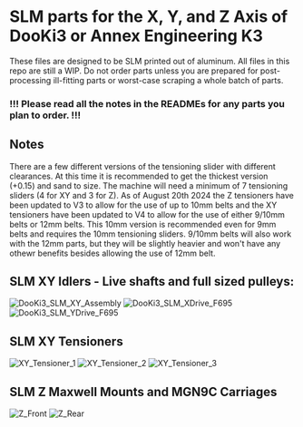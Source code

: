 # SLM parts for the X, Y, and Z Axis of DooKi3 or Annex Engineering K3
These files are designed to be SLM printed out of aluminum.  All files in this repo are still a WIP.  Do not order parts unless you are prepared for post-processing ill-fitting parts or worst-case scraping a whole batch of parts.

### !!! Please read all the notes in the READMEs for any parts you plan to order. !!!

## Notes
There are a few different versions of the tensioning slider with different clearances.  At this time it is recommended to get the thickest version (+0.15) and sand to size. The machine will need a minimum of 7 tensioning sliders (4 for XY and 3 for Z).  As of August 20th 2024 the Z tensioners have been updated to V3 to allow for the use of up to 10mm belts and the XY tensioners have been updated to V4 to allow for the use of either 9/10mm belts or 12mm belts.  This 10mm version is recommended even for 9mm belts and requires the 10mm tensioning sliders. 9/10mm belts will also work with the 12mm parts, but they will be slightly heavier and won't have any othewr benefits besides allowing the use of 12mm belt.

## SLM XY Idlers - Live shafts and full sized pulleys:
![DooKi3_SLM_XY_Assembly](MP_DooKi3_XY_Stuff/XY_Idlers/Images/DooKi3_SLM_XY_Assembly_V6.png)
![DooKi3_SLM_XDrive_F695](MP_DooKi3_XY_Stuff/XY_Idlers/Images/DooKi3_SLM_XDriveFront_F695_V6.png)
![DooKi3_SLM_YDrive_F695](MP_DooKi3_XY_Stuff/XY_Idlers/Images/DooKi3_SLM_YDrive_F695_V6.png)

## SLM XY Tensioners
![XY_Tensioner_1](MP_DooKi3_XY_Stuff/XY_Tensioners/Images/XY_Tensioner_1.png)
![XY_Tensioner_2](MP_DooKi3_XY_Stuff/XY_Tensioners/Images/XY_Tensioner_2.png)
![XY_Tensioner_3](MP_DooKi3_XY_Stuff/XY_Tensioners/Images/XY_Tensioner_3.png)

## SLM Z Maxwell Mounts and MGN9C Carriages
![Z_Front](MP_DooKi3_Z_Stuff/Images/Z_Front_V3.png)
![Z_Rear](MP_DooKi3_Z_Stuff/Images/Z_Rear_V3.png)

